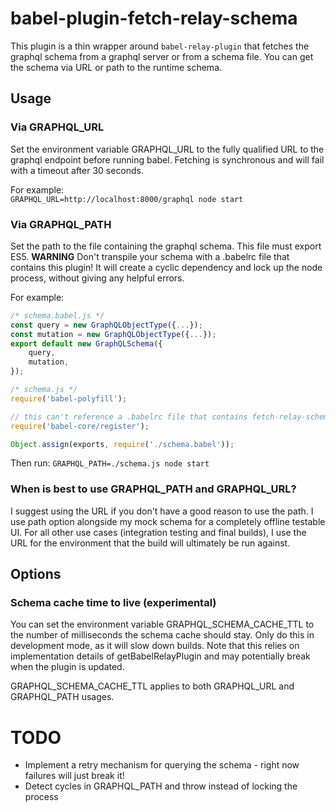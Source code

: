 # babel-plugin-fetch-relay-schema

This plugin is a thin wrapper around ``babel-relay-plugin`` that fetches the graphql schema from a graphql server or from a schema file. You can get the schema via URL or path to the runtime schema.

## Usage

### Via GRAPHQL_URL
Set the environment variable GRAPHQL_URL to the fully qualified URL to the graphql endpoint before running babel. Fetching is synchronous and will fail with a timeout after 30 seconds.

For example:  
``GRAPHQL_URL=http://localhost:8000/graphql node start``

### Via GRAPHQL_PATH
Set the path to the file containing the graphql schema. This file must export ES5. **WARNING** Don't transpile your schema with a .babelrc file that contains this plugin! It will create a cyclic dependency and lock up the node process, without giving any helpful errors.

For example:  

```javascript
/* schema.babel.js */
const query = new GraphQLObjectType({...});
const mutation = new GraphQLObjectType({...});
export default new GraphQLSchema({
	query,
	mutation,
});

/* schema.js */
require('babel-polyfill');

// this can't reference a .babelrc file that contains fetch-relay-schema
require('babel-core/register');

Object.assign(exports, require('./schema.babel'));
```

Then run:
``GRAPHQL_PATH=./schema.js node start``

### When is best to use GRAPHQL_PATH and GRAPHQL_URL?
I suggest using the URL if you don't have a good reason to use the path. I use path option alongside my mock schema for a completely offline testable UI. For all other use cases (integration testing and final builds), I use the URL for the environment that the build will ultimately be run against.

## Options

### Schema cache time to live (experimental)
You can set the environment variable GRAPHQL\_SCHEMA\_CACHE\_TTL to the number of milliseconds the schema cache should stay. Only do this in development mode, as it will slow down builds. Note that this relies on implementation details of getBabelRelayPlugin and may potentially break when the plugin is updated.

GRAPHQL\_SCHEMA\_CACHE\_TTL applies to both GRAPHQL\_URL and GRAPHQL\_PATH usages.

# TODO
* Implement a retry mechanism for querying the schema - right now failures will just break it!
* Detect cycles in GRAPHQL_PATH and throw instead of locking the process

